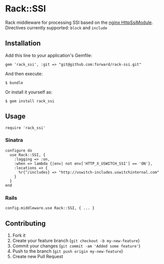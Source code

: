 # Rack::SSI

Rack middleware for processing SSI based on the [nginx HttpSsiModule](http://wiki.nginx.org/HttpSsiModule).
Directives currently supported: `block` and `include`

## Installation

Add this line to your application's Gemfile:

    gem 'rack_ssi', :git => "git@github.com:forward/rack-ssi.git"

And then execute:

    $ bundle

Or install it yourself as:

    $ gem install rack_ssi

## Usage

    require 'rack_ssi'
    
### Sinatra

    configure do
      use Rack::SSI, {
        :logging => :on,
        :when => lambda {|env| not env['HTTP_X_USWITCH_SSI'] == 'ON'},
        :locations => {
          %r{^/includes} => "http://uswitch-includes.uswitchinternal.com"
        }
      }
    end
    
### Rails

    config.middleware.use Rack::SSI, { ... }    

## Contributing

1. Fork it
2. Create your feature branch (`git checkout -b my-new-feature`)
3. Commit your changes (`git commit -am 'Added some feature'`)
4. Push to the branch (`git push origin my-new-feature`)
5. Create new Pull Request
